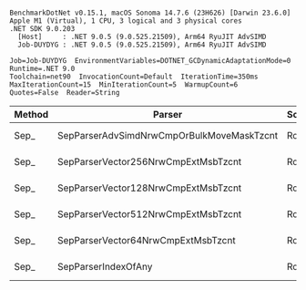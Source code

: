 ```

BenchmarkDotNet v0.15.1, macOS Sonoma 14.7.6 (23H626) [Darwin 23.6.0]
Apple M1 (Virtual), 1 CPU, 3 logical and 3 physical cores
.NET SDK 9.0.203
  [Host]     : .NET 9.0.5 (9.0.525.21509), Arm64 RyuJIT AdvSIMD
  Job-DUYDYG : .NET 9.0.5 (9.0.525.21509), Arm64 RyuJIT AdvSIMD

Job=Job-DUYDYG  EnvironmentVariables=DOTNET_GCDynamicAdaptationMode=0  Runtime=.NET 9.0  
Toolchain=net90  InvocationCount=Default  IterationTime=350ms  
MaxIterationCount=15  MinIterationCount=5  WarmupCount=6  
Quotes=False  Reader=String  

```
| Method | Parser                                    | Scope | Rows  | Mean      | MB | MB/s   | ns/row | Allocated |
|------- |------------------------------------------ |------ |------ |----------:|---:|-------:|-------:|----------:|
| Sep_   | SepParserAdvSimdNrwCmpOrBulkMoveMaskTzcnt | Row   | 50000 |  3.440 ms | 29 | 8454.7 |   68.8 |     969 B |
| Sep_   | SepParserVector256NrwCmpExtMsbTzcnt       | Row   | 50000 |  4.369 ms | 29 | 6656.8 |   87.4 |    1071 B |
| Sep_   | SepParserVector128NrwCmpExtMsbTzcnt       | Row   | 50000 |  4.898 ms | 29 | 5938.5 |   98.0 |     992 B |
| Sep_   | SepParserVector512NrwCmpExtMsbTzcnt       | Row   | 50000 |  4.920 ms | 29 | 5912.2 |   98.4 |    1232 B |
| Sep_   | SepParserVector64NrwCmpExtMsbTzcnt        | Row   | 50000 |  5.298 ms | 29 | 5489.6 |  106.0 |    1007 B |
| Sep_   | SepParserIndexOfAny                       | Row   | 50000 | 20.125 ms | 29 | 1445.3 |  402.5 |    1025 B |
